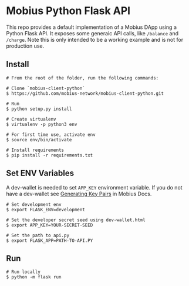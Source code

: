 # Mobius Python Flask API

This repo provides a default implementation of a Mobius DApp using a Python Flask API. It exposes some generaic API calls, like `/balance` and `/charge`. Note this is only intended to be a working example and is not for production use.

## Install

```console
# From the root of the folder, run the following commands:

# Clone `mobius-client-python`
$ https://github.com/mobius-network/mobius-client-python.git

# Run
$ python setup.py install

# Create virtualenv
$ virtualenv -p python3 env

# For first time use, activate env
$ source env/bin/activate

# Install requirements
$ pip install -r requirements.txt
```

## Set ENV Variables

A dev-wallet is needed to set `APP_KEY` environment variable. If you do not have a dev-wallet see <a href="https://docs.mobius.network/docs/installation#section-generating-key-pairs" target="_blank">Generating Key Pairs</a> in Mobius Docs.

```console
# Set development env
$ export FLASK_ENV=development

# Set the developer secret seed using dev-wallet.html
$ export APP_KEY=YOUR-SECRET-SEED

# Set the path to api.py
$ export FLASK_APP=PATH-TO-API.PY
```

## Run

```console
# Run locally
$ python -m flask run
```